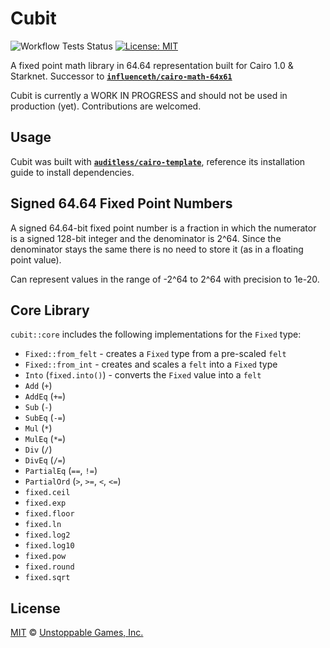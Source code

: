 # Cubit

![Workflow Tests Status](https://github.com/influenceth/cubit/actions/workflows/test.yaml/badge.svg) [![License: MIT](https://img.shields.io/badge/License-MIT-yellow.svg)](https://github.com/auditless/cairo-template/blob/main/LICENSE)

A fixed point math library in 64.64 representation built for Cairo 1.0 & Starknet. Successor to [**`influenceth/cairo-math-64x61`**](https://github.com/influenceth/cairo-math-64x61)

Cubit is currently a WORK IN PROGRESS and should not be used in production (yet). Contributions are welcomed.

## Usage ##
Cubit was built with [**`auditless/cairo-template`**](https://github.com/auditless/cairo-template), reference its installation guide to install dependencies.

## Signed 64.64 Fixed Point Numbers ##
A signed 64.64-bit fixed point number is a fraction in which the numerator is a signed 128-bit integer and the denominator is 2^64. Since the denominator stays the same there is no need to store it (as in a floating point value).

Can represent values in the range of -2^64 to 2^64 with precision to 1e-20.

## Core Library ##
`cubit::core` includes the following implementations for the `Fixed` type:
- `Fixed::from_felt` - creates a `Fixed` type from a pre-scaled `felt`
- `Fixed::from_int` - creates and scales a `felt` into a `Fixed` type
- `Into` (`fixed.into()`) - converts the `Fixed` value into a `felt`
- `Add` (`+`)
- `AddEq` (`+=`)
- `Sub` (`-`)
- `SubEq` (`-=`)
- `Mul` (`*`)
- `MulEq` (`*=`)
- `Div` (`/`)
- `DivEq` (`/=`)
- `PartialEq` (`==`, `!=`)
- `PartialOrd` (`>`, `>=`, `<`, `<=`)
- `fixed.ceil`
- `fixed.exp`
- `fixed.floor`
- `fixed.ln`
- `fixed.log2`
- `fixed.log10`
- `fixed.pow`
- `fixed.round`
- `fixed.sqrt`

## License

[MIT](https://github.com/influenceth/cubit/LICENSE) © [Unstoppable Games, Inc.](https://unstoppablegames.io)
